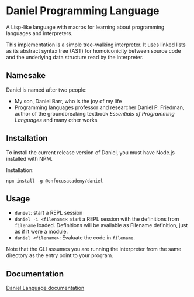 # Daniel Programming Language

A Lisp-like language with macros for learning about programming languages and interpreters.

This implementation is a simple tree-walking interpreter. It uses linked lists as its abstract syntax tree (AST) for homoiconicity between source code and the underlying data structure read by the interpreter.

## Namesake

Daniel is named after two people:

- My son, Daniel Barr, who is the joy of my life
- Programming languages professor and researcher Daniel P. Friedman, author of the groundbreaking textbook _Essentials of Programming Languages_ and many other works

## Installation

To install the current release version of Daniel, you must have Node.js installed with NPM.

Installation:

```shell
npm install -g @onfocusacademy/daniel
```

## Usage

- `daniel`: start a REPL session
- `daniel -i <filename>`: start a REPL session with the definitions from `filename` loaded. Definitions will be available as Filename.definition, just as if it were a module.
- `daniel <filename>`: Evaluate the code in `filename`.

Note that the CLI assumes you are running the interpreter from the same directory as the entry point to your program.

## Documentation

[Daniel Language documentation](./docs/README.md)
